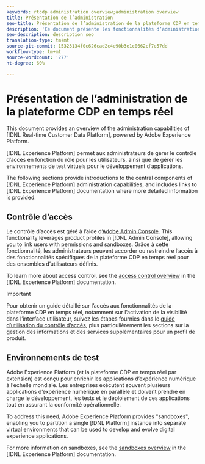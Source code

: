 ```yaml
---
keywords: rtcdp administration overview;administration overview
title: Présentation de l’administration
seo-title: Présentation de l’administration de la plateforme CDP en temps réel
description: 'Ce document présente les fonctionnalités d’administration de la plateforme de données client en temps réel, optimisée par Adobe Experience Platform. '
seo-description: description seo
translation-type: tm+mt
source-git-commit: 15323134f0c626cad2c4e90b3e1c0662cf7e57dd
workflow-type: tm+mt
source-wordcount: '277'
ht-degree: 60%

---
```



# Présentation de l’administration de la plateforme CDP en temps réel

This document provides an overview of the administration capabilities of [!DNL Real-time Customer Data Platform], powered by Adobe Experience Platform.

[!DNL Experience Platform] permet aux administrateurs de gérer le contrôle d’accès en fonction du rôle pour les utilisateurs, ainsi que de gérer les environnements de test virtuels pour le développement d’applications.

The following sections provide introductions to the central components of [!DNL Experience Platform] administration capabilities, and includes links to [!DNL Experience Platform] documentation where more detailed information is provided.

## Contrôle d’accès

Le contrôle d’accès est géré à l’aide d’[Adobe Admin Console](http://adminconsole.adobe.com). This functionality leverages product profiles in [!DNL Admin Console], allowing you to link users with permissions and sandboxes. Grâce à cette fonctionnalité, les administrateurs peuvent accorder ou restreindre l’accès à des fonctionnalités spécifiques de la plateforme CDP en temps réel pour des ensembles d’utilisateurs définis.

To learn more about access control, see the [access control overview](../../access-control/home.md) in the [!DNL Experience Platform] documentation.

>[!IMPORTANT]
>Pour obtenir un guide détaillé sur l’accès aux fonctionnalités de la plateforme CDP en temps réel, notamment sur l’activation de la visibilité dans l’interface utilisateur, suivez les étapes fournies dans le [guide d’utilisation du contrôle d’accès](../../access-control/ui/overview.md), plus particulièrement les sections sur la gestion des informations et des services supplémentaires pour un profil de produit.

## Environnements de test

Adobe Experience Platform (et la plateforme CDP en temps réel par extension) est conçu pour enrichir les applications d’expérience numérique à l’échelle mondiale. Les entreprises exécutent souvent plusieurs applications d’expérience numérique en parallèle et doivent prendre en charge le développement, les tests et le déploiement de ces applications tout en assurant la conformité opérationnelle.

To address this need, Adobe Experience Platform provides &quot;sandboxes&quot;, enabling you to partition a single [!DNL Platform] instance into separate virtual environments that can be used to develop and evolve digital experience applications.

For more information on sandboxes, see the [sandboxes overview](../../sandboxes/home.md) in the [!DNL Experience Platform] documentation.